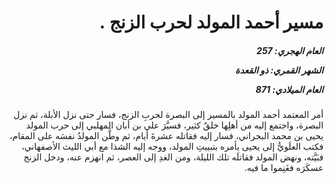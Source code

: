 <h1 dir="rtl">مسير أحمد المولد لحرب الزنج .</h1>

<h5 dir="rtl">العام الهجري:  257

الشهر القمري: ذو القعدة

العام الميلادي: 871</h5>

<p dir="rtl">أمر المعتمد أحمد المولد بالمسير إلى البصرة لحربِ الزنج، فسار حتى نزل الأبلة، ثم نزل البصرة، واجتمع إليه من أهلِها خلقٌ كثير، فسيَّرَ علي بن أبان المهلبي إلى حرب المولد يحيى بن محمد البحراني، فسار إليه فقاتله عشرةَ أيام، ثم وطَّن المولدُ نفسَه على المقام، فكتب العلَويُّ إلى يحيى يأمره بتبييتِ المولد، ووجه إليه الشذا مع أبي الليث الأصفهاني، فبَيَّته، ونهض المولد فقاتلَه تلك الليلة، ومن الغدِ إلى العصر، ثم انهزم عنه، ودخل الزنج عسكَرَه فغَنِموا ما فيه.</p></br>
